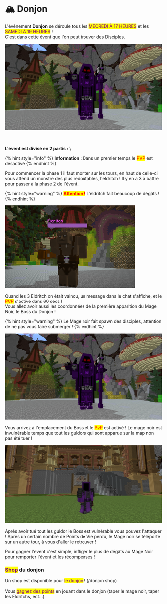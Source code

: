 # 🏔 Donjon

L'événement **Donjon** se déroule tous les <mark style="color:purple;">MECREDI À 17 HEURES</mark> et les <mark style="color:purple;">SAMEDI À 19 HEURES</mark>  ! \
C'est dans cette évent que l'on peut trouver des Disciples.

![Un disciple](<../../.gitbook/assets/image (32).png>)

\
\
**L'évent est divisé en 2 partis :**  \


{% hint style="info" %}
**Information** : Dans un premier temps le <mark style="color:red;">PVP</mark> est désactivé
{% endhint %}

Pour commencer la phase 1 il faut monter sur les tours, en haut de celle-ci vous attend un monstre des plus redoutables, l'eldritch ! Il y en a 3 à battre pour passer à la phase 2 de l'évent.

{% hint style="warning" %}
<mark style="color:red;">**Attention !**</mark>  L'eldritch fait beaucoup de dégâts !
{% endhint %}

![l'Eldritch](<../../.gitbook/assets/image (80).png>)

Quand les 3 Eldritch on était vaincu, un message dans le chat s'affiche, et le <mark style="color:red;">PVP</mark> s'active dans 60 secs ! \
Vous allez avoir aussi les coordonnées de la première apparition du Mage Noir, le Boss du Donjon !

{% hint style="warning" %}
&#x20;Le Mage noir fait spawn des disciples, attention de ne pas vous faire submerger !
{% endhint %}

![Le Mage Noir (Boss)](<../../.gitbook/assets/image (69).png>)

Vous arrivez à l'emplacement du Boss et le <mark style="color:red;">PvP</mark> est activé ! Le mage noir est invulnérable temps que tout les guldors qui sont apparue sur la map non pas été tuer !

![Un guldor](<../../.gitbook/assets/image (58).png>)

Après avoir tué tout les guldor le Boss est vulnérable vous pouvez l'attaquer ! Après un certain nombre de Points de Vie perdu, le Mage noir se téléporte sur un autre tour, à vous d'aller le retrouver !

Pour gagner l'event c'est simple, infliger le plus de dégâts au Mage Noir pour remporter l'évent et les récompenses !

### <mark style="color:purple;">Shop</mark> du donjon

Un shop est disponible pour <mark style="color:purple;">le donjon</mark> ! (/donjon shop)\
\
Vous <mark style="color:purple;">gagnez des points</mark> en jouant dans le donjon (taper le mage noir, taper les Eldritchs, ect...)

